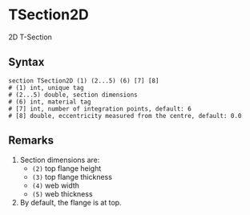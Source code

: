 # TSection2D

2D T-Section

## Syntax

```
section TSection2D (1) (2...5) (6) [7] [8]
# (1) int, unique tag
# (2...5) double, section dimensions
# (6) int, material tag
# [7] int, number of integration points, default: 6
# [8] double, eccentricity measured from the centre, default: 0.0
```

## Remarks

1. Section dimensions are:
   * `(2)` top flange height
   * `(3)` top flange thickness
   * `(4)` web width
   * `(5)` web thickness
2. By default, the flange is at top.
